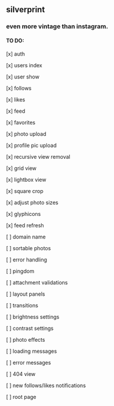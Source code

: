 ## silverprint

### even more vintage than instagram.

#### TO DO:

[x] auth

[x] users index

[x] user show

[x] follows

[x] likes

[x] feed

[x] favorites

[x] photo upload

[x] profile pic upload

[x] recursive view removal

[x] grid view

[x] lightbox view

[x] square crop

[x] adjust photo sizes

[x] glyphicons

[x] feed refresh

[ ] domain name

[ ] sortable photos

[ ] error handling

[ ] pingdom

[ ] attachment validations

[ ] layout panels

[ ] transitions

[ ] brightness settings

[ ] contrast settings

[ ] photo effects

[ ] loading messages

[ ] error messages

[ ] 404 view

[ ] new follows/likes notifications

[ ] root page